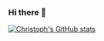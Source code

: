 ### Hi there 👋

<!--
**luuleitner/luuleitner** is a ✨ _special_ ✨ repository because its `README.md` (this file) appears on your GitHub profile.

Here are some ideas to get you started:

- 🔭 I’m currently working on ...
- 🌱 I’m currently learning ...
- 👯 I’m looking to collaborate on ...
- 🤔 I’m looking for help with ...
- 💬 Ask me about ...
- 📫 How to reach me: ...
- 😄 Pronouns: ...
- ⚡ Fun fact: ...
-->

[![Christoph's GitHub stats](https://github-readme-stats.vercel.app/api?username=luuleitner)](https://github.com/anuraghazra/github-readme-stats)
